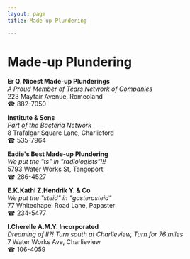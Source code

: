```yaml
---
layout: page 
title: Made-up Plundering

---
```



# Made-up Plundering


 **Er Q. Nicest Made-up Plunderings**  
_A Proud Member of Tears Network of Companies_  
223 Mayfair Avenue, Romeoland  
☎ 882-7050

**Institute & Sons**  
_Part of the Bacteria Network_  
8 Trafalgar Square Lane, Charlieford  
☎ 535-7964

**Eadie's Best Made-up Plundering**  
_We put the "ts" in "radiologists"!!!_  
5793 Water Works St, Tangoport  
☎ 286-4527

**E.K.Kathi Z.Hendrik Y. & Co**  
_We put the "steid" in "gasterosteid"_  
77 Whitechapel Road Lane, Papaster  
☎ 234-5477

**I.Cherelle A.M.Y. Incorporated**  
_Dreaming of II?! 
Turn south at Charlieview, Turn for 76 miles_  
7 Water Works Ave, Charlieview  
☎ 106-4059


